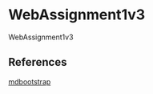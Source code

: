 # WebAssignment1v3
WebAssignment1v3

## References

[mdbootstrap](https://mdbootstrap.com/docs/b4/jquery/utilities/horizontal-align/)
